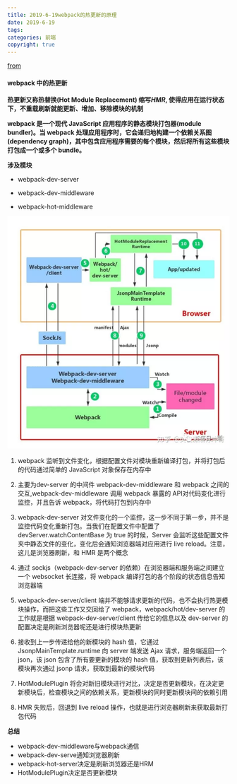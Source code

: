 ```yaml
---
title: 2019-6-19webpack的热更新的原理
date: 2019-6-19
tags: 
categories: 前端
copyright: true
---
```


[from](https://mp.weixin.qq.com/s/Rt8DAd6q-bAYg9wjCi489Q)

#### webpack 中的热更新

**热更新又称热替换(Hot Module Replacement) 缩写<em>HMR</em>, 使得应用在运行状态下，不重载刷新就能更新、增加、移除模块的机制**

**webpack 是一个现代 JavaScript 应用程序的静态模块打包器(module bundler)。当 webpack 处理应用程序时，它会递归地构建一个依赖关系图(dependency graph)，其中包含应用程序需要的每个模块，然后将所有这些模块打包成一个或多个 bundle。**


 **涉及模块**
- webpack-dev-server

- webpack-dev-middleware

- webpack-hot-middleware

![原理图](https://www.github.com/Merlynr/Markdown/raw/noteImg/小书匠/1560956086430.png)

1. webpack 监听到文件变化，根据配置文件对模块重新编译打包，并将打包后的代码通过简单的 JavaScript 对象保存在内存中

2. 主要为dev-server 的中间件 webpack-dev-middleware 和 webpack 之间的交互,webpack-dev-middleware 调用 webpack 暴露的 API对代码变化进行监控，并且告诉 webpack，将代码打包到内存中

3. webpack-dev-server 对文件变化的一个监控，这一步不同于第一步，并不是监控代码变化重新打包。当我们在配置文件中配置了devServer.watchContentBase 为 true 的时候，Server 会监听这些配置文件夹中静态文件的变化，变化后会通知浏览器端对应用进行 live reload。注意，这儿是浏览器刷新，和 HMR 是两个概念

4. 通过 sockjs（webpack-dev-server 的依赖）在浏览器端和服务端之间建立一个 websocket 长连接，将 webpack 编译打包的各个阶段的状态信息告知浏览器端

5. webpack-dev-server/client 端并不能够请求更新的代码，也不会执行热更模块操作，而把这些工作又交回给了 webpack，webpack/hot/dev-server 的工作就是根据 webpack-dev-server/client 传给它的信息以及 dev-server 的配置决定是刷新浏览器呢还是进行模块热更新

6. 接收到上一步传递给他的新模块的 hash 值，它通过 JsonpMainTemplate.runtime 向 server 端发送 Ajax 请求，服务端返回一个 json，该 json 包含了所有要更新的模块的 hash 值，获取到更新列表后，该模块再次通过 jsonp 请求，获取到最新的模块代码

7. HotModulePlugin 将会对新旧模块进行对比，决定是否更新模块，在决定更新模块后，检查模块之间的依赖关系，更新模块的同时更新模块间的依赖引用

8. HMR 失败后，回退到 live reload 操作，也就是进行浏览器刷新来获取最新打包代码

**总结**

- webpack-dev-middleware与webpack通信
- webpack-dev-serve通知浏览器刷新
- webpack-hot-server决定是刷新浏览器还是HRM
- HotModulePlugin决定是否更新模块